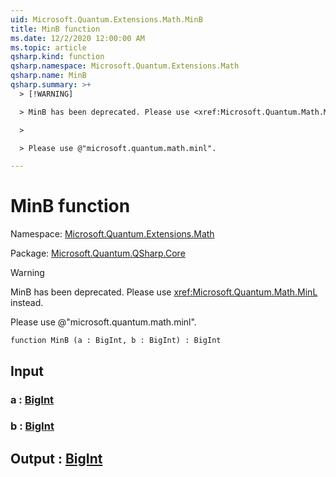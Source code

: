 ```yaml
---
uid: Microsoft.Quantum.Extensions.Math.MinB
title: MinB function
ms.date: 12/2/2020 12:00:00 AM
ms.topic: article
qsharp.kind: function
qsharp.namespace: Microsoft.Quantum.Extensions.Math
qsharp.name: MinB
qsharp.summary: >+
  > [!WARNING]

  > MinB has been deprecated. Please use <xref:Microsoft.Quantum.Math.MinL> instead.

  >

  > Please use @"microsoft.quantum.math.minl".

---
```


# MinB function

Namespace: [Microsoft.Quantum.Extensions.Math](xref:Microsoft.Quantum.Extensions.Math)

Package: [Microsoft.Quantum.QSharp.Core](https://nuget.org/packages/Microsoft.Quantum.QSharp.Core)


> [!WARNING]
> MinB has been deprecated. Please use <xref:Microsoft.Quantum.Math.MinL> instead.
>
> Please use @"microsoft.quantum.math.minl".



```qsharp
function MinB (a : BigInt, b : BigInt) : BigInt
```


## Input

### a : [BigInt](xref:microsoft.quantum.lang-ref.bigint)




### b : [BigInt](xref:microsoft.quantum.lang-ref.bigint)





## Output : [BigInt](xref:microsoft.quantum.lang-ref.bigint)


